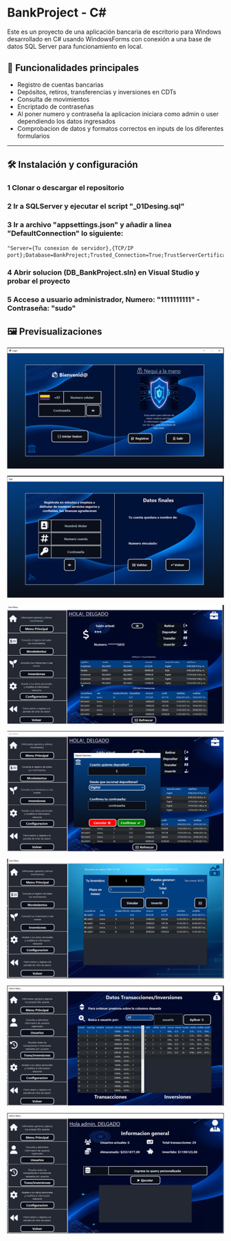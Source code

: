 # BankProject - C# 

Este es un proyecto de una aplicación bancaria de escritorio para Windows desarrollado en C# usando WindowsForms con conexión a una 
base de datos SQL Server para funcionamiento en local.

## 🚀 Funcionalidades principales

- Registro de cuentas bancarias
- Depósitos, retiros, transferencias y inversiones en CDTs
- Consulta de movimientos
- Encriptado de contraseñas
- Al poner numero y contraseña la aplicacion iniciara como admin o user dependiendo los datos ingresados
- Comprobacion de datos y formatos correctos en inputs de los diferentes formularios

---

## 🛠️ Instalación y configuración

### 1 Clonar o descargar el repositorio
### 2 Ir a SQLServer y ejecutar el script "_01Desing.sql"
### 3 Ir a archivo "appsettings.json" y añadir a linea "DefaultConnection" lo siguiente:
    "Server={Tu conexion de servidor},{TCP/IP port};Database=BankProject;Trusted_Connection=True;TrustServerCertificate=True"
### 4 Abrir solucion (DB_BankProject.sln) en Visual Studio y probar el proyecto
### 5 Acceso a usuario administrador, Numero: "1111111111" - Contraseña: "sudo"

## 🖼️ Previsualizaciones

![Login](screenshots/Login.png)

![Sign](screenshots/Sign.png)

![UserDashboard](screenshots/UserDashboard.png)

![AcctionsSubMenu](screenshots/TransacctionsSubmenu.png)

![InvestmentSection](screenshots/Investment.png)

![AdminHistory](screenshots/AdminHistory.png)

![AdminDashboard](screenshots/AdminDashboard.png)
